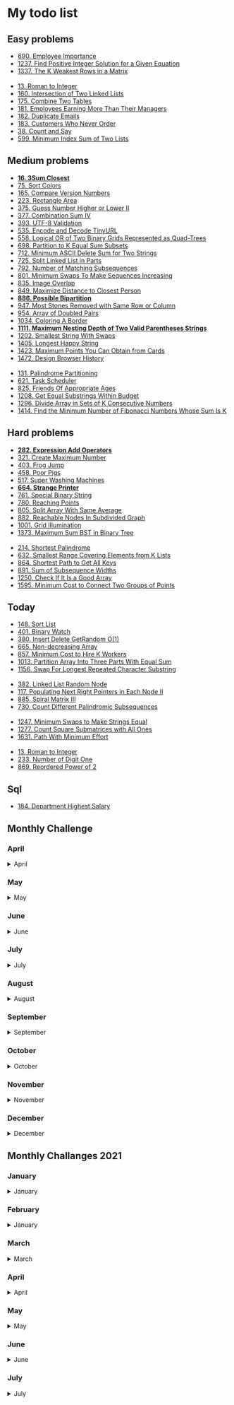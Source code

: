 # My todo list

## Easy problems

* [690. Employee Importance](https://leetcode.com/problems/employee-importance)
* [1237. Find Positive Integer Solution for a Given Equation](https://leetcode.com/problems/find-positive-integer-solution-for-a-given-equation)
* [1337. The K Weakest Rows in a Matrix](https://leetcode.com/problems/the-k-weakest-rows-in-a-matrix)  
&nbsp;    
* [13. Roman to Integer](https://leetcode.com/problems/roman-to-integer)
* [160. Intersection of Two Linked Lists](https://leetcode.com/problems/intersection-of-two-linked-lists)
* [175. Combine Two Tables](https://leetcode.com/problems/combine-two-tables)
* [181. Employees Earning More Than Their Managers](https://leetcode.com/problems/employees-earning-more-than-their-managers)
* [182. Duplicate Emails](https://leetcode.com/problems/duplicate-emails)
* [183. Customers Who Never Order](https://leetcode.com/problems/customers-who-never-order)
* [38. Count and Say](https://leetcode.com/problems/count-and-say)
* [599. Minimum Index Sum of Two Lists](https://leetcode.com/problems/minimum-index-sum-of-two-lists)

## Medium problems

* [**16. 3Sum Closest**](https://leetcode.com/problems/3sum-closest)
* [75. Sort Colors](https://leetcode.com/problems/sort-colors)
* [165. Compare Version Numbers](https://leetcode.com/problems/compare-version-numbers)
* [223. Rectangle Area](https://leetcode.com/problems/rectangle-area)
* [375. Guess Number Higher or Lower II](https://leetcode.com/problems/guess-number-higher-or-lower-ii)
* [377. Combination Sum IV](https://leetcode.com/problems/combination-sum-iv)
* [393. UTF-8 Validation](https://leetcode.com/problems/utf-8-validation)
* [535. Encode and Decode TinyURL](https://leetcode.com/problems/encode-and-decode-tinyurl)
* [558. Logical OR of Two Binary Grids Represented as Quad-Trees](https://leetcode.com/problems/logical-or-of-two-binary-grids-represented-as-quad-trees)
* [698. Partition to K Equal Sum Subsets](https://leetcode.com/problems/partition-to-k-equal-sum-subsets)
* [712. Minimum ASCII Delete Sum for Two Strings](https://leetcode.com/problems/minimum-ascii-delete-sum-for-two-strings)
* [725. Split Linked List in Parts](https://leetcode.com/problems/split-linked-list-in-parts)
* [792. Number of Matching Subsequences](https://leetcode.com/problems/number-of-matching-subsequences)
* [801. Minimum Swaps To Make Sequences Increasing](https://leetcode.com/problems/minimum-swaps-to-make-sequences-increasing)
* [835. Image Overlap](https://leetcode.com/problems/image-overlap)
* [849. Maximize Distance to Closest Person](https://leetcode.com/problems/maximize-distance-to-closest-person)
* [**886. Possible Bipartition**](https://leetcode.com/problems/possible-bipartition)
* [947. Most Stones Removed with Same Row or Column](https://leetcode.com/problems/most-stones-removed-with-same-row-or-column)
* [954. Array of Doubled Pairs](https://leetcode.com/problems/array-of-doubled-pairs)
* [1034. Coloring A Border](https://leetcode.com/problems/coloring-a-border)
* [**1111. Maximum Nesting Depth of Two Valid Parentheses Strings**](https://leetcode.com/problems/maximum-nesting-depth-of-two-valid-parentheses-strings)
* [1202. Smallest String With Swaps](https://leetcode.com/problems/smallest-string-with-swaps)
* [1405. Longest Happy String](https://leetcode.com/problems/longest-happy-string)
* [1423. Maximum Points You Can Obtain from Cards](https://leetcode.com/problems/maximum-points-you-can-obtain-from-cards)
* [1472. Design Browser History](https://leetcode.com/problems/design-browser-history)  
&nbsp;    
* [131. Palindrome Partitioning](https://leetcode.com/problems/palindrome-partitioning)
* [621. Task Scheduler](https://leetcode.com/problems/task-scheduler)
* [825. Friends Of Appropriate Ages](https://leetcode.com/problems/friends-of-appropriate-ages)
* [1208. Get Equal Substrings Within Budget](https://leetcode.com/problems/get-equal-substrings-within-budget)
* [1296. Divide Array in Sets of K Consecutive Numbers](https://leetcode.com/problems/divide-array-in-sets-of-k-consecutive-numbers)
* [1414. Find the Minimum Number of Fibonacci Numbers Whose Sum Is K](https://leetcode.com/problems/find-the-minimum-number-of-fibonacci-numbers-whose-sum-is-k)


## Hard problems

* [**282. Expression Add Operators**](https://leetcode.com/problems/expression-add-operators)
* [321. Create Maximum Number](https://leetcode.com/problems/create-maximum-number)
* [403. Frog Jump](https://leetcode.com/problems/frog-jump)
* [458. Poor Pigs](https://leetcode.com/problems/poor-pigs)
* [517. Super Washing Machines](https://leetcode.com/problems/super-washing-machines)
* [**664. Strange Printer**](https://leetcode.com/problems/strange-printer)
* [761. Special Binary String](https://leetcode.com/problems/special-binary-string)
* [780. Reaching Points](https://leetcode.com/problems/reaching-points)
* [805. Split Array With Same Average](https://leetcode.com/problems/split-array-with-same-average)
* [882. Reachable Nodes In Subdivided Graph](https://leetcode.com/problems/reachable-nodes-in-subdivided-graph)
* [1001. Grid Illumination](https://leetcode.com/problems/grid-illumination)
* [1373. Maximum Sum BST in Binary Tree](https://leetcode.com/problems/maximum-sum-bst-in-binary-tree)  
&nbsp;    
* [214. Shortest Palindrome](https://leetcode.com/problems/shortest-palindrome)
* [632. Smallest Range Covering Elements from K Lists](https://leetcode.com/problems/smallest-range-covering-elements-from-k-lists)
* [864. Shortest Path to Get All Keys](https://leetcode.com/problems/shortest-path-to-get-all-keys)
* [891. Sum of Subsequence Widths](https://leetcode.com/problems/sum-of-subsequence-widths)
* [1250. Check If It Is a Good Array](https://leetcode.com/problems/check-if-it-is-a-good-array)
* [1595. Minimum Cost to Connect Two Groups of Points](https://leetcode.com/problems/minimum-cost-to-connect-two-groups-of-points)



## Today

* [148. Sort List](https://leetcode.com/problems/sort-list)
* [401. Binary Watch](https://leetcode.com/problems/binary-watch)
* [380. Insert Delete GetRandom O(1)](https://leetcode.com/problems/insert-delete-getrandom-o1)
* [665. Non-decreasing Array](https://leetcode.com/problems/non-decreasing-array)
* [857. Minimum Cost to Hire K Workers](https://leetcode.com/problems/minimum-cost-to-hire-k-workers)
* [1013. Partition Array Into Three Parts With Equal Sum](https://leetcode.com/problems/partition-array-into-three-parts-with-equal-sum)
* [1156. Swap For Longest Repeated Character Substring](https://leetcode.com/problems/swap-for-longest-repeated-character-substring)  
&nbsp;    
* [382. Linked List Random Node](https://leetcode.com/problems/linked-list-random-node)
* [117. Populating Next Right Pointers in Each Node II](https://leetcode.com/problems/populating-next-right-pointers-in-each-node-ii)
* [885. Spiral Matrix III](https://leetcode.com/problems/spiral-matrix-iii)
* [730. Count Different Palindromic Subsequences](https://leetcode.com/problems/count-different-palindromic-subsequences)  
&nbsp;    
* [1247. Minimum Swaps to Make Strings Equal](https://leetcode.com/problems/minimum-swaps-to-make-strings-equal)
* [1277. Count Square Submatrices with All Ones](https://leetcode.com/problems/count-square-submatrices-with-all-ones)
* [1631. Path With Minimum Effort](https://leetcode.com/problems/path-with-minimum-effort)  
&nbsp;    
* [13. Roman to Integer](https://leetcode.com/problems/roman-to-integer)
* [233. Number of Digit One](https://leetcode.com/problems/number-of-digit-one)
* [869. Reordered Power of 2](https://leetcode.com/problems/reordered-power-of-2)

## Sql

* [184. Department Highest Salary](https://leetcode.com/problems/department-highest-salary)

## Monthly Challenge

### April

<details close><summary>April</summary>

* [ ] - [Single Number](https://leetcode.com/problems/single-number)
* [ ] - [Happy Number](https://leetcode.com/problems/happy-number)
* [ ] - [Maximum Subarray](https://leetcode.com/problems/maximum-subarray)
* [ ] - [Move Zeroes](https://leetcode.com/problems/move-zeroes)
* [ ] - [Best Time to Buy and Sell Stock II](https://leetcode.com/problems/best-time-to-buy-and-sell-stock-ii)
* [ ] - [Group Anagrams](https://leetcode.com/problems/group-anagrams)  
&nbsp;  
* [ ] - [Middle of the Linked List](https://leetcode.com/problems/middle-of-the-linked-list)
* [ ] - [Backspace String Compare](https://leetcode.com/problems/backspace-string-compare)
* [ ] - [Min Stack](https://leetcode.com/problems/min-stack)
* [ ] - [Diameter of Binary Tree](https://leetcode.com/problems/diameter-of-binary-tree)
* [ ] - [Last Stone Weight](https://leetcode.com/problems/last-stone-weight)
* [ ] - [Contiguous Array](https://leetcode.com/problems/contiguous-array)  
&nbsp;  
* [ ] - [Product of Array Except Self](https://leetcode.com/problems/product-of-array-except-self)
* [ ] - [Valid Parenthesis String](https://leetcode.com/problems/valid-parenthesis-string)
* [ ] - [Number of Islands](https://leetcode.com/problems/number-of-islands)
* [ ] - [Minimum Path Sum](https://leetcode.com/problems/minimum-path-sum)
* [ ] - [Search in Rotated Sorted Array](https://leetcode.com/problems/search-in-rotated-sorted-array)
* [ ] - [Construct Binary Search Tree from Preorder Traversal](https://leetcode.com/problems/construct-binary-search-tree-from-preorder-traversal)  
&nbsp;  
* [ ] - [Subarray Sum Equals K](https://leetcode.com/problems/subarray-sum-equals-k)
* [ ] - [Bitwise AND of Numbers Range](https://leetcode.com/problems/bitwise-and-of-numbers-range)
* [ ] - [LRU Cache](https://leetcode.com/problems/lru-cache)
* [ ] - [Jump Game](https://leetcode.com/problems/jump-game)
* [ ] - [Longest Common Subsequence](https://leetcode.com/problems/longest-common-subsequence)
* [ ] - [Maximal Square](https://leetcode.com/problems/maximal-square)  
&nbsp;  
* [ ] - [Binary Tree Maximum Path Sum](https://leetcode.com/problems/binary-tree-maximum-path-sum)

</details>

### May

<details close><summary>May</summary>

* [ ] - [First Bad Version](https://leetcode.com/problems/first-bad-version)
* [ ] - [Jewels and Stones](https://leetcode.com/problems/jewels-and-stones)
* [ ] - [Ransom Note](https://leetcode.com/problems/ransom-note)
* [ ] - [Number Complement](https://leetcode.com/problems/number-complement)
* [ ] - [First Unique Character in a String](https://leetcode.com/problems/first-unique-character-in-a-string)
* [ ] - [Majority Element](https://leetcode.com/problems/majority-element)
* [ ] - [Cousins in Binary Tree](https://leetcode.com/problems/cousins-in-binary-tree)  
&nbsp;  
* [ ] - [Check If It Is a Straight Line](https://leetcode.com/problems/check-if-it-is-a-straight-line)
* [ ] - [Valid Perfect Square](https://leetcode.com/problems/valid-perfect-square)
* [ ] - [Find the Town Judge](https://leetcode.com/problems/find-the-town-judge)
* [ ] - [Flood Fill](https://leetcode.com/problems/flood-fill)
* [ ] - [Single Element in a Sorted Array](https://leetcode.com/problems/single-element-in-a-sorted-array)
* [ ] - [Remove K Digits](https://leetcode.com/problems/remove-k-digits)
* [ ] - [Implement Trie (Prefix Tree)](https://leetcode.com/problems/implement-trie-prefix-tree)  
&nbsp;  
* [ ] - [Maximum Sum Circular Subarray](https://leetcode.com/problems/maximum-sum-circular-subarray)
* [ ] - [Odd Even Linked List](https://leetcode.com/problems/odd-even-linked-list)
* [ ] - [Find All Anagrams in a String](https://leetcode.com/problems/find-all-anagrams-in-a-string)
* [ ] - [Permutation in String](https://leetcode.com/problems/permutation-in-string)
* [ ] - [Online Stock Span](https://leetcode.com/problems/online-stock-span)
* [ ] - [Kth Smallest Element in a BST](https://leetcode.com/problems/kth-smallest-element-in-a-bst)
* [ ] - [Count Square Submatrices with All Ones](https://leetcode.com/problems/count-square-submatrices-with-all-ones)  
&nbsp;  
* [ ] - [Sort Characters By Frequency](https://leetcode.com/problems/sort-characters-by-frequency)
* [ ] - [Interval List Intersections](https://leetcode.com/problems/interval-list-intersections)
* [ ] - [Construct Binary Search Tree from Preorder Traversal](https://leetcode.com/problems/construct-binary-search-tree-from-preorder-traversal)
* [ ] - [Uncrossed Lines](https://leetcode.com/problems/uncrossed-lines)
* [ ] - [Contiguous Array](https://leetcode.com/problems/contiguous-array)
* [ ] - [Possible Bipartition](https://leetcode.com/problems/possible-bipartition)
* [ ] - [Counting Bits](https://leetcode.com/problems/counting-bits)  
&nbsp;  
* [x] - [Course Schedule](https://leetcode.com/problems/course-schedule)
* [ ] - [K Closest Points to Origin](https://leetcode.com/problems/k-closest-points-to-origin)
* [ ] - [Edit Distance](https://leetcode.com/problems/edit-distance)

</details>

### June

<details close><summary>June</summary>

* [ ] - [Invert Binary Tree](https://leetcode.com/problems/invert-binary-tree)
* [ ] - [Delete Node in a Linked List](https://leetcode.com/problems/delete-node-in-a-linked-list)
* [ ] - [Two City Scheduling](https://leetcode.com/problems/two-city-scheduling)
* [ ] - [Reverse String](https://leetcode.com/problems/reverse-string)
* [ ] - [Random Pick with Weight](https://leetcode.com/problems/random-pick-with-weight)
* [ ] - [Queue Reconstruction by Height](https://leetcode.com/problems/queue-reconstruction-by-height)
* [ ] - [Coin Change 2](https://leetcode.com/problems/coin-change-2)  
&nbsp;  
* [ ] - [Power of Two](https://leetcode.com/problems/power-of-two)
* [ ] - [Is Subsequence](https://leetcode.com/problems/is-subsequence)
* [ ] - [Search Insert Position](https://leetcode.com/problems/search-insert-position)
* [ ] - [Sort Colors](https://leetcode.com/problems/sort-colors)
* [ ] - [Insert Delete GetRandom O(1)](https://leetcode.com/problems/insert-delete-getrandom-o1)
* [ ] - [Largest Divisible Subset](https://leetcode.com/problems/largest-divisible-subset)
* [ ] - [Cheapest Flights Within K Stops](https://leetcode.com/problems/cheapest-flights-within-k-stops)  
&nbsp;  
* [ ] - [Search in a Binary Search Tree](https://leetcode.com/problems/search-in-a-binary-search-tree)
* [ ] - [Validate IP Address](https://leetcode.com/problems/validate-ip-address)
* [ ] - [Surrounded Regions](https://leetcode.com/problems/surrounded-regions)
* [ ] - [H-Index II](https://leetcode.com/problems/h-index-ii)
* [ ] - [Longest Duplicate Substring](https://leetcode.com/problems/longest-duplicate-substring)
* [ ] - [Permutation Sequence](https://leetcode.com/problems/permutation-sequence)
* [ ] - [Dungeon Game](https://leetcode.com/problems/dungeon-game)  
&nbsp;  
* [ ] - [Single Number II](https://leetcode.com/problems/single-number-ii)
* [ ] - [Count Complete Tree Nodes](https://leetcode.com/problems/count-complete-tree-nodes)
* [ ] - [Unique Binary Search Trees](https://leetcode.com/problems/unique-binary-search-trees)
* [ ] - [Find the Duplicate Number](https://leetcode.com/problems/find-the-duplicate-number)
* [ ] - [Sum Root to Leaf Numbers](https://leetcode.com/problems/sum-root-to-leaf-numbers)
* [ ] - [Perfect Squares](https://leetcode.com/problems/perfect-squares)
* [ ] - [Reconstruct Itinerary](https://leetcode.com/problems/reconstruct-itinerary)  
&nbsp;  
* [ ] - [Unique Paths](https://leetcode.com/problems/unique-paths)
* [ ] - [Word Search II](https://leetcode.com/problems/word-search-ii)

</details>

### July

<details close><summary>July</summary>

* [ ] - [Arranging Coins](https://leetcode.com/problems/arranging-coins)
* [ ] - [Binary Tree Level Order Traversal II](https://leetcode.com/problems/binary-tree-level-order-traversal-ii)
* [ ] - [Prison Cells After N Days](https://leetcode.com/problems/prison-cells-after-n-days)
* [ ] - [Ugly Number II](https://leetcode.com/problems/ugly-number-ii)
* [ ] - [Hamming Distance](https://leetcode.com/problems/hamming-distance)
* [ ] - [Plus One](https://leetcode.com/problems/plus-one)
* [ ] - [Island Perimeter](https://leetcode.com/problems/island-perimeter)  
&nbsp;  
* [ ] - [3Sum](https://leetcode.com/problems/3sum)
* [ ] - [Maximum Width of Binary Tree](https://leetcode.com/problems/maximum-width-of-binary-tree)
* [ ] - [Flatten a Multilevel Doubly Linked List](https://leetcode.com/problems/flatten-a-multilevel-doubly-linked-list)
* [ ] - [Subsets](https://leetcode.com/problems/subsets)
* [ ] - [Reverse Bits](https://leetcode.com/problems/reverse-bits)
* [ ] - [Same Tree](https://leetcode.com/problems/same-tree)
* [ ] - [Angle Between Hands of a Clock](https://leetcode.com/problems/angle-between-hands-of-a-clock)  
&nbsp;  
* [ ] - [Reverse Words in a String](https://leetcode.com/problems/reverse-words-in-a-string)
* [ ] - [Pow(x, n)](https://leetcode.com/problems/powx-n)
* [ ] - [Top K Frequent Elements](https://leetcode.com/problems/top-k-frequent-elements)
* [x] - [Course Schedule II](https://leetcode.com/problems/course-schedule-ii)
* [ ] - [Add Binary](https://leetcode.com/problems/add-binary)
* [ ] - [Remove Linked List Elements](https://leetcode.com/problems/remove-linked-list-elements)
* [ ] - [Word Search](https://leetcode.com/problems/word-search)  
&nbsp;  
* [ ] - [Binary Tree Zigzag Level Order Traversal](https://leetcode.com/problems/binary-tree-zigzag-level-order-traversal)
* [ ] - [Single Number III](https://leetcode.com/problems/single-number-iii)
* [ ] - [All Paths From Source to Target](https://leetcode.com/problems/all-paths-from-source-to-target)
* [ ] - [Find Minimum in Rotated Sorted Array II](https://leetcode.com/problems/find-minimum-in-rotated-sorted-array-ii)
* [ ] - [Add Digits](https://leetcode.com/problems/add-digits)
* [ ] - [Construct Binary Tree from Inorder and Postorder Traversal](https://leetcode.com/problems/construct-binary-tree-from-inorder-and-postorder-traversal)
* [ ] - [Task Scheduler](https://leetcode.com/problems/task-scheduler)  
&nbsp;  
* [ ] - [Best Time to Buy and Sell Stock with Cooldown](https://leetcode.com/problems/best-time-to-buy-and-sell-stock-with-cooldown)
* [ ] - [Word Break II](https://leetcode.com/problems/word-break-ii)
* [ ] - [Climbing Stairs](https://leetcode.com/problems/climbing-stairs)  

</details>

### August

<details close><summary>August</summary>

* [ ] - [Detect Capital](https://leetcode.com/problems/detect-capital)
* [ ] - [Design HashSet](https://leetcode.com/problems/design-hashset)
* [ ] - [Valid Palindrome](https://leetcode.com/problems/valid-palindrome)
* [ ] - [Power of Four](https://leetcode.com/problems/power-of-four)
* [ ] - [Design Add and Search Words Data Structure](https://leetcode.com/problems/design-add-and-search-words-data-structure)
* [ ] - [Find All Duplicates in an Array](https://leetcode.com/problems/find-all-duplicates-in-an-array)
* [ ] - [Vertical Order Traversal of a Binary Tree](https://leetcode.com/problems/vertical-order-traversal-of-a-binary-tree)  
&nbsp;  
* [ ] - [Path Sum III](https://leetcode.com/problems/path-sum-iii)
* [ ] - [Rotting Oranges](https://leetcode.com/problems/rotting-oranges)
* [ ] - [Excel Sheet Column Number](https://leetcode.com/problems/excel-sheet-column-number)
* [ ] - [H-Index](https://leetcode.com/problems/h-index)
* [ ] - [Pascal's Triangle II](https://leetcode.com/problems/pascals-triangle-ii)
* [ ] - [Iterator for Combination](https://leetcode.com/problems/iterator-for-combination)
* [ ] - [Longest Palindrome](https://leetcode.com/problems/longest-palindrome)  
&nbsp;  
* [ ] - [Non-overlapping Intervals](https://leetcode.com/problems/non-overlapping-intervals)
* [ ] - [Best Time to Buy and Sell Stock III](https://leetcode.com/problems/best-time-to-buy-and-sell-stock-iii)
* [ ] - [Distribute Candies to People](https://leetcode.com/problems/distribute-candies-to-people)
* [ ] - [Numbers With Same Consecutive Differences](https://leetcode.com/problems/numbers-with-same-consecutive-differences)
* [ ] - [Goat Latin](https://leetcode.com/problems/goat-latin)
* [ ] - [Reorder List](https://leetcode.com/problems/reorder-list)
* [ ] - [Sort Array By Parity](https://leetcode.com/problems/sort-array-by-parity)  
&nbsp;  
* [ ] - [Random Point in Non-overlapping Rectangles](https://leetcode.com/problems/random-point-in-non-overlapping-rectangles)
* [ ] - [Stream of Characters](https://leetcode.com/problems/stream-of-characters)
* [ ] - [Sum of Left Leaves](https://leetcode.com/problems/sum-of-left-leaves)
* [ ] - [Minimum Cost For Tickets](https://leetcode.com/problems/minimum-cost-for-tickets)
* [ ] - [Fizz Buzz](https://leetcode.com/problems/fizz-buzz)
* [ ] - [Find Right Interval](https://leetcode.com/problems/find-right-interval)
* [ ] - [Implement Rand10() Using Rand7()](https://leetcode.com/problems/implement-rand10-using-rand7)  
&nbsp;  
* [ ] - [Pancake Sorting](https://leetcode.com/problems/pancake-sorting)
* [ ] - [Largest Component Size by Common Factor](https://leetcode.com/problems/largest-component-size-by-common-factor)
* [ ] - [Delete Node in a BST](https://leetcode.com/problems/delete-node-in-a-bst)  

</details> 

### September 

<details close><summary>September</summary>

* [ ] - [949. Largest Time for Given Digits](https://leetcode.com/problems/largest-time-for-given-digits)
* [ ] - [220. Contains Duplicate III](https://leetcode.com/problems/contains-duplicate-iii)
* [ ] - [459. Repeated Substring Pattern](https://leetcode.com/problems/repeated-substring-pattern)
* [ ] - [763. Partition Labels](https://leetcode.com/problems/partition-labels)
* [ ] - [1305. All Elements in Two Binary Search Trees](https://leetcode.com/problems/all-elements-in-two-binary-search-trees)
* [ ] - [835. Image Overlap](https://leetcode.com/problems/image-overlap)
* [ ] - [290. Word Pattern](https://leetcode.com/problems/word-pattern)  
&nbsp;  
* [ ] - [1022. Sum of Root To Leaf Binary Numbers](https://leetcode.com/problems/sum-of-root-to-leaf-binary-numbers)
* [ ] - [165. Compare Version Numbers](https://leetcode.com/problems/compare-version-numbers)
* [ ] - [299. Bulls and Cows](https://leetcode.com/problems/bulls-and-cows)
* [ ] - [152. Maximum Product Subarray](https://leetcode.com/problems/maximum-product-subarray)
* [ ] - [216. Combination Sum III](https://leetcode.com/problems/combination-sum-iii)
* [ ] - [57. Insert Interval](https://leetcode.com/problems/insert-interval)
* [ ] - [198. House Robber](https://leetcode.com/problems/house-robber)  
&nbsp;  
* [ ] - [58. Length of Last Word](https://leetcode.com/problems/length-of-last-word)
* [ ] - [421. Maximum XOR of Two Numbers in an Array](https://leetcode.com/problems/maximum-xor-of-two-numbers-in-an-array)
* [ ] - [1041. Robot Bounded In Circle](https://leetcode.com/problems/robot-bounded-in-circle)
* [ ] - [121. Best Time to Buy and Sell Stock](https://leetcode.com/problems/best-time-to-buy-and-sell-stock)
* [ ] - [1291. Sequential Digits](https://leetcode.com/problems/sequential-digits)
* [ ] - [980. Unique Paths III](https://leetcode.com/problems/unique-paths-iii)
* [ ] - [1094. Car Pooling](https://leetcode.com/problems/car-pooling)  
&nbsp;  
* [ ] - [229. Majority Element II](https://leetcode.com/problems/majority-element-ii)
* [ ] - [134. Gas Station](https://leetcode.com/problems/gas-station)
* [ ] - [389. Find the Difference](https://leetcode.com/problems/find-the-difference)
* [ ] - [179. Largest Number](https://leetcode.com/problems/largest-number)
* [ ] - [495. Teemo Attacking](https://leetcode.com/problems/teemo-attacking)
* [ ] - [399. Evaluate Division](https://leetcode.com/problems/evaluate-division)
* [ ] - [713. Subarray Product Less Than K](https://leetcode.com/problems/subarray-product-less-than-k)  
&nbsp;  
* [ ] - [139. Word Break](https://leetcode.com/problems/word-break)
* [ ] - [41. First Missing Positive](https://leetcode.com/problems/first-missing-positive)  

</details>

### October

<details close><summary>October</summary>

* [ ] - [Number of Recent Calls](https://leetcode.com/problems/number-of-recent-calls)
* [ ] - [Combination Sum](https://leetcode.com/problems/combination-sum)
* [ ] - [K-diff Pairs in an Array](https://leetcode.com/problems/k-diff-pairs-in-an-array)
* [ ] - [Remove Covered Intervals](https://leetcode.com/problems/remove-covered-intervals)
* [ ] - [Complement of Base 10 Integer](https://leetcode.com/problems/complement-of-base-10-integer)
* [ ] - [Insert into a Binary Search Tree](https://leetcode.com/problems/insert-into-a-binary-search-tree)
* [ ] - [Rotate List](https://leetcode.com/problems/rotate-list)  
&nbsp;   
* [ ] - [Binary Search](https://leetcode.com/problems/binary-search)
* [ ] - [Serialize and Deserialize Binary Tree](https://leetcode.com/problems/serialize-and-deserialize-binary-tree)
* [ ] - [Minimum Number of Arrows to Burst Balloons](https://leetcode.com/problems/minimum-number-of-arrows-to-burst-balloons)
* [ ] - [Remove Duplicate Letters](https://leetcode.com/problems/remove-duplicate-letters)
* [ ] - [Buddy Strings](https://leetcode.com/problems/buddy-strings)
* [ ] - [Sort List](https://leetcode.com/problems/sort-list)
* [ ] - [House Robber II](https://leetcode.com/problems/house-robber-ii)  
&nbsp;    
* [ ] - [Rotate Array](https://leetcode.com/problems/rotate-array)
* [ ] - [Search a 2D Matrix](https://leetcode.com/problems/search-a-2d-matrix)
* [ ] - [Repeated DNA Sequences](https://leetcode.com/problems/repeated-dna-sequences)
* [ ] - [Best Time to Buy and Sell Stock IV](https://leetcode.com/problems/best-time-to-buy-and-sell-stock-iv)
* [ ] - [Minimum Domino Rotations For Equal Row](https://leetcode.com/problems/minimum-domino-rotations-for-equal-row)
* [ ] - [Clone Graph](https://leetcode.com/problems/clone-graph)
* [ ] - [Asteroid Collision](https://leetcode.com/problems/asteroid-collision)  
&nbsp;    
* [ ] - [Minimum Depth of Binary Tree](https://leetcode.com/problems/minimum-depth-of-binary-tree)
* [ ] - [Pattern](https://leetcode.com/problems/132-pattern)
* [ ] - [Bag of Tokens](https://leetcode.com/problems/bag-of-tokens)
* [ ] - [Stone Game IV](https://leetcode.com/problems/stone-game-iv)
* [ ] - [Champagne Tower](https://leetcode.com/problems/champagne-tower)
* [ ] - [Linked List Cycle II](https://leetcode.com/problems/linked-list-cycle-ii)
* [ ] - [Summary Ranges](https://leetcode.com/problems/summary-ranges)  
&nbsp;    
* [ ] - [Maximize Distance to Closest Person](https://leetcode.com/problems/maximize-distance-to-closest-person)
* [ ] - [Number of Longest Increasing Subsequence](https://leetcode.com/problems/number-of-longest-increasing-subsequence)
* [ ] - [Recover Binary Search Tree](https://leetcode.com/problems/recover-binary-search-tree)  

</details>

### November

<details close><summary>November</summary>

* [ ] - [Convert Binary Number in a Linked List to Integer](https://leetcode.com/problems/convert-binary-number-in-a-linked-list-to-integer)
* [ ] - [Insertion Sort List](https://leetcode.com/problems/insertion-sort-list)
* [ ] - [Consecutive Characters](https://leetcode.com/problems/consecutive-characters)
* [ ] - [Minimum Height Trees](https://leetcode.com/problems/minimum-height-trees)
* [ ] - [Minimum Cost to Move Chips to The Same Position](https://leetcode.com/problems/minimum-cost-to-move-chips-to-the-same-position)
* [ ] - [Find the Smallest Divisor Given a Threshold](https://leetcode.com/problems/find-the-smallest-divisor-given-a-threshold)
* [ ] - [Add Two Numbers II](https://leetcode.com/problems/add-two-numbers-ii)  
&nbsp;    
* [ ] - [Binary Tree Tilt](https://leetcode.com/problems/binary-tree-tilt)
* [ ] - [Maximum Difference Between Node and Ancestor](https://leetcode.com/problems/maximum-difference-between-node-and-ancestor)
* [ ] - [Flipping an Image](https://leetcode.com/problems/flipping-an-image)
* [ ] - [Valid Square](https://leetcode.com/problems/valid-square)
* [ ] - [Permutations II](https://leetcode.com/problems/permutations-ii)
* [ ] - [Populating Next Right Pointers in Each Node](https://leetcode.com/problems/populating-next-right-pointers-in-each-node)
* [ ] - [Poor Pigs](https://leetcode.com/problems/poor-pigs)  
&nbsp;    
* [ ] - [Range Sum of BST](https://leetcode.com/problems/range-sum-of-bst)
* [ ] - [Longest Mountain in Array](https://leetcode.com/problems/longest-mountain-in-array)
* [ ] - [Mirror Reflection](https://leetcode.com/problems/mirror-reflection)
* [ ] - [Merge Intervals](https://leetcode.com/problems/merge-intervals)
* [ ] - [Decode String](https://leetcode.com/problems/decode-string)
* [ ] - [Search in Rotated Sorted Array II](https://leetcode.com/problems/search-in-rotated-sorted-array-ii)
* [ ] - [Numbers At Most N Given Digit Set](https://leetcode.com/problems/numbers-at-most-n-given-digit-set)  
&nbsp;    
* [ ] - [Unique Morse Code Words](https://leetcode.com/problems/unique-morse-code-words)
* [ ] - [House Robber III](https://leetcode.com/problems/house-robber-iii)
* [ ] - [Basic Calculator II](https://leetcode.com/problems/basic-calculator-ii)
* [ ] - [Smallest Integer Divisible by K](https://leetcode.com/problems/smallest-integer-divisible-by-k)
* [ ] - [Longest Substring with At Least K Repeating Characters](https://leetcode.com/problems/longest-substring-with-at-least-k-repeating-characters)
* [ ] - [Partition Equal Subset Sum](https://leetcode.com/problems/partition-equal-subset-sum)
* [ ] - [Sliding Window Maximum](https://leetcode.com/problems/sliding-window-maximum)  
&nbsp;    
* [ ] - [Jump Game III](https://leetcode.com/problems/jump-game-iii)
* [ ] - [The Skyline Problem](https://leetcode.com/problems/the-skyline-problem)  

</details>


### December

<details close><summary>December</summary>

* [x] - [Maximum Depth of Binary Tree](https://leetcode.com/problems/maximum-depth-of-binary-tree)
* [x] - [Linked List Random Node](https://leetcode.com/problems/linked-list-random-node)
* [x] - [Increasing Order Search Tree](https://leetcode.com/problems/increasing-order-search-tree)
* [x] - [The kth Factor of n](https://leetcode.com/problems/the-kth-factor-of-n)
* [x] - [Can Place Flowers](https://leetcode.com/problems/can-place-flowers)
* [ ] - [Populating Next Right Pointers in Each Node II](https://leetcode.com/problems/populating-next-right-pointers-in-each-node-ii)
* [x] - [Spiral Matrix II](https://leetcode.com/problems/spiral-matrix-ii)  
&nbsp;  
* [ ] - [Pairs of Songs With Total Durations Divisible by 60](https://leetcode.com/problems/pairs-of-songs-with-total-durations-divisible-by-60)
* [ ] - [Binary Search Tree Iterator](https://leetcode.com/problems/binary-search-tree-iterator)
* [ ] - [Valid Mountain Array](https://leetcode.com/problems/valid-mountain-array)
* [ ] - [Remove Duplicates from Sorted Array II](https://leetcode.com/problems/remove-duplicates-from-sorted-array-ii)
* [ ] - [Smallest Subtree with all the Deepest Nodes](https://leetcode.com/problems/smallest-subtree-with-all-the-deepest-nodes)
* [ ] - [Burst Balloons](https://leetcode.com/problems/burst-balloons)
* [ ] - [Palindrome Partitioning](https://leetcode.com/problems/palindrome-partitioning)  
&nbsp;  
* [ ] - [Squares of a Sorted Array](https://leetcode.com/problems/squares-of-a-sorted-array)
* [ ] - [Validate Binary Search Tree](https://leetcode.com/problems/validate-binary-search-tree)
* [ ] - [4Sum II](https://leetcode.com/problems/4sum-ii)
* [ ] - [Increasing Triplet Subsequence](https://leetcode.com/problems/increasing-triplet-subsequence)
* [ ] - [Cherry Pickup II](https://leetcode.com/problems/cherry-pickup-ii)
* [ ] - [Decoded String at Index](https://leetcode.com/problems/decoded-string-at-index)
* [ ] - [Smallest Range II](https://leetcode.com/problems/smallest-range-ii)  
&nbsp;    
* [x] - [Balanced Binary Tree](https://leetcode.com/problems/balanced-binary-tree)
* [ ] - [Next Greater Element III](https://leetcode.com/problems/next-greater-element-iii)
* [ ] - [Swap Nodes in Pairs](https://leetcode.com/problems/swap-nodes-in-pairs)
* [ ] - [Diagonal Traverse](https://leetcode.com/problems/diagonal-traverse)
* [ ] - [Decode Ways](https://leetcode.com/problems/decode-ways)
* [ ] - [Jump Game IV](https://leetcode.com/problems/jump-game-iv)
* [ ] - [Reach a Number](https://leetcode.com/problems/reach-a-number)  
&nbsp;  
* [ ] - [Pseudo-Palindromic Paths in a Binary Tree](https://leetcode.com/problems/pseudo-palindromic-paths-in-a-binary-tree)
* [ ] - [Game of Life](https://leetcode.com/problems/game-of-life)
* [x] - [Largest Rectangle in Histogram](https://leetcode.com/problems/largest-rectangle-in-histogram)  

</details>

## Monthly Challanges 2021

### January

<details close><summary>January</summary>

* [x] - [Check Array Formation Through Concatenation](https://leetcode.com/problems/check-array-formation-through-concatenation)
* [x] - [Find a Corresponding Node of a Binary Tree in a Clone of That Tree](https://leetcode.com/problems/find-a-corresponding-node-of-a-binary-tree-in-a-clone-of-that-tree)
* [x] - [Beautiful Arrangement](https://leetcode.com/problems/beautiful-arrangement)
* [x] - [Merge Two Sorted Lists](https://leetcode.com/problems/merge-two-sorted-lists)
* [x] - [Remove Duplicates from Sorted List II](https://leetcode.com/problems/remove-duplicates-from-sorted-list-ii)
* [x] - [Kth Missing Positive Number](https://leetcode.com/problems/kth-missing-positive-number)
* [x] - [Longest Substring Without Repeating Characters](https://leetcode.com/problems/longest-substring-without-repeating-characters)  
&nbsp;    
* [x] - [Check If Two String Arrays are Equivalent](https://leetcode.com/problems/check-if-two-string-arrays-are-equivalent)
* [x] - [Word Ladder](https://leetcode.com/problems/word-ladder)
* [x] - [Create Sorted Array through Instructions](https://leetcode.com/problems/create-sorted-array-through-instructions)
* [x] - [Merge Sorted Array](https://leetcode.com/problems/merge-sorted-array)
* [x] - [Add Two Numbers](https://leetcode.com/problems/add-two-numbers)
* [x] - [Boats to Save People](https://leetcode.com/problems/boats-to-save-people)
* [x] - [Minimum Operations to Reduce X to Zero](https://leetcode.com/problems/minimum-operations-to-reduce-x-to-zero)  
&nbsp;    
* [x] - [Get Maximum in Generated Array](https://leetcode.com/problems/get-maximum-in-generated-array)
* [x] - [Kth Largest Element in an Array](https://leetcode.com/problems/kth-largest-element-in-an-array)
* [x] - [Count Sorted Vowel Strings](https://leetcode.com/problems/count-sorted-vowel-strings)
* [x] - [Max Number of K-Sum Pairs](https://leetcode.com/problems/max-number-of-k-sum-pairs)
* [x] - [Longest Palindromic Substring](https://leetcode.com/problems/longest-palindromic-substring)
* [x] - [Valid Parentheses](https://leetcode.com/problems/valid-parentheses)
* [x] - [Find the Most Competitive Subsequence](https://leetcode.com/problems/find-the-most-competitive-subsequence)  
&nbsp;    
* [x] - [Determine if Two Strings Are Close](https://leetcode.com/problems/determine-if-two-strings-are-close)
* [x] - [Sort the Matrix Diagonally](https://leetcode.com/problems/sort-the-matrix-diagonally)  
* [x] - [Merge k Sorted Lists](https://leetcode.com/problems/merge-k-sorted-lists)
* [x] - [Check If All 1's Are at Least Length K Places Away](https://leetcode.com/problems/check-if-all-1s-are-at-least-length-k-places-away)
* [x] - [Path With Minimum Effort](https://leetcode.com/problems/path-with-minimum-effort)
* [x] - [Concatenation of Consecutive Binary Numbers](https://leetcode.com/problems/concatenation-of-consecutive-binary-numbers)
* [x] - [Smallest String With A Given Numeric Value](https://leetcode.com/problems/smallest-string-with-a-given-numeric-value)  
&nbsp;    
* [x] - [Vertical Order Traversal of a Binary Tree](https://leetcode.com/problems/vertical-order-traversal-of-a-binary-tree)
* [x] - [Minimize Deviation in Array](https://leetcode.com/problems/minimize-deviation-in-array)
* [x] - [Next Permutation](https://leetcode.com/problems/next-permutation)

</details>

### February

<details close><summary>January</summary>

* [x] - [Number of 1 Bits](https://leetcode.com/problems/number-of-1-bits)
* [x] - [Trim a Binary Search Tree](https://leetcode.com/problems/trim-a-binary-search-tree)
* [x] - [Linked List Cycle](https://leetcode.com/problems/linked-list-cycle)
* [x] - [Longest Harmonious Subsequence](https://leetcode.com/problems/longest-harmonious-subsequence)
* [x] - [Simplify Path](https://leetcode.com/problems/simplify-path)
* [x] - [Binary Tree Right Side View](https://leetcode.com/problems/binary-tree-right-side-view)
* [x] - [Shortest Distance to a Character](https://leetcode.com/problems/shortest-distance-to-a-character)  
&nbsp;    
* [x] - [Peeking Iterator](https://leetcode.com/problems/peeking-iterator)
* [x] - [Convert BST to Greater Tree](https://leetcode.com/problems/convert-bst-to-greater-tree)
* [x] - [Copy List with Random Pointer](https://leetcode.com/problems/copy-list-with-random-pointer)
* [x] - [Valid Anagram](https://leetcode.com/problems/valid-anagram)
* [x] - [Number of Steps to Reduce a Number to Zero](https://leetcode.com/problems/number-of-steps-to-reduce-a-number-to-zero)
* [x] - [Shortest Path in Binary Matrix](https://leetcode.com/problems/shortest-path-in-binary-matrix)
* [x] - [Is Graph Bipartite?](https://leetcode.com/problems/is-graph-bipartite)  
&nbsp;    
* [x] - [The K Weakest Rows in a Matrix](https://leetcode.com/problems/the-k-weakest-rows-in-a-matrix)
* [ ] - [Letter Case Permutation](https://leetcode.com/problems/letter-case-permutation)
* [ ] - [Container With Most Water](https://leetcode.com/problems/container-with-most-water)
* [x] - [Arithmetic Slices](https://leetcode.com/problems/arithmetic-slices)
* [x] - [Minimum Remove to Make Valid Parentheses](https://leetcode.com/problems/minimum-remove-to-make-valid-parentheses)
* [x] - [Roman to Integer](https://leetcode.com/problems/roman-to-integer)
* [x] - [Broken Calculator](https://leetcode.com/problems/broken-calculator)  
&nbsp;    
* [x] - [Longest Word in Dictionary through Deleting](https://leetcode.com/problems/longest-word-in-dictionary-through-deleting)
* [ ] - [Search a 2D Matrix II](https://leetcode.com/problems/search-a-2d-matrix-ii)
* [ ] - [Score of Parentheses](https://leetcode.com/problems/score-of-parenthesesF)
* [ ] - [Shortest Unsorted Continuous Subarray](https://leetcode.com/problems/shortest-unsorted-continuous-subarray)
* [x] - [Validate Stack Sequences](https://leetcode.com/problems/validate-stack-sequences)
* [ ] - [Divide Two Integers](https://leetcode.com/problems/divide-two-integers)
* [ ] - [Maximum Frequency Stack](https://leetcode.com/problems/maximum-frequency-stack)

</details>

### March

<details close><summary>March</summary>

* [x] - [Distribute Candies](https://leetcode.com/problems/distribute-candies)
* [x] - [Set Mismatch](https://leetcode.com/problems/set-mismatch)
* [x] - [Missing Number](https://leetcode.com/problems/missing-number)
* [x] - [Intersection of Two Linked Lists](https://leetcode.com/problems/intersection-of-two-linked-lists)
* [ ] - [Average of Levels in Binary Tree](https://leetcode.com/problems/average-of-levels-in-binary-tree)
* [ ] - [Short Encoding of Words](https://leetcode.com/problems/short-encoding-of-words)
* [ ] - [Design HashMap](https://leetcode.com/problems/design-hashmap)  
&nbsp;    
* [ ] - [Remove Palindromic Subsequences](https://leetcode.com/problems/remove-palindromic-subsequences)
* [ ] - [Add One Row to Tree](https://leetcode.com/problems/add-one-row-to-tree)
* [ ] - [Integer to Roman](https://leetcode.com/problems/integer-to-roman)
* [ ] - [Coin Change](https://leetcode.com/problems/coin-change)
* [ ] - [Check If a String Contains All Binary Codes of Size K](https://leetcode.com/problems/check-if-a-string-contains-all-binary-codes-of-size-k)
* [ ] - [Binary Trees With Factors](https://leetcode.com/problems/binary-trees-with-factors)
* [ ] - [Swapping Nodes in a Linked List](https://leetcode.com/problems/swapping-nodes-in-a-linked-list)  
&nbsp;    
* [ ] - [Encode and Decode TinyURL](https://leetcode.com/problems/encode-and-decode-tinyurl)  
* [ ] - [Best Time to Buy and Sell Stock with Transaction Fee](https://leetcode.com/problems/best-time-to-buy-and-sell-stock-with-transaction-fee)
* [ ] - [Generate Random Point in a Circle](https://leetcode.com/problems/generate-random-point-in-a-circle)
* [ ] - [Wiggle Subsequence](https://leetcode.com/problems/wiggle-subsequence)
* [ ] - [Keys and Rooms](https://leetcode.com/problems/keys-and-rooms)
* [ ] - [Design Underground System](https://leetcode.com/problems/design-underground-system)
* [ ] - [Reordered Power of 2](https://leetcode.com/problems/reordered-power-of-20)  
&nbsp;    
* [ ] - [Vowel Spellchecker](https://leetcode.com/problems/vowel-spellchecker)  
* [ ] - [3Sum With Multiplicity](https://leetcode.com/problems/3sum-with-multiplicity)  
* [ ] - [Advantage Shuffle](https://leetcode.com/problems/advantage-shuffle)  
* [ ] - [Pacific Atlantic Water Flow](https://leetcode.com/problems/pacific-atlantic-water-flow)  
* [ ] - [Word Subsets](https://leetcode.com/problems/word-subsets)  
* [ ] - [Palindromic Substrings](https://leetcode.com/problems/palindromic-substrings)  
* [ ] - [Reconstruct Original Digits from English](https://leetcode.com/problems/reconstruct-original-digits-from-english)  
&nbsp;    
* [ ] - [Flip Binary Tree To Match Preorder Traversal](https://leetcode.com/problems/flip-binary-tjree-to-match-preorder-traversal)
* [ ] - [Russian Doll Envelopes](https://leetcode.com/problems/russian-doll-envelopes)
* [ ] - [Russian Doll Envelopes](https://leetcode.com/problems/russian-doll-envelopes)


</details>

### April

<details close><summary>April</summary>

* [x] - [Palindrome Linked List](https://leetcode.com/problems/palindrome-linked-list)
* [ ] - [Ones and Zeroes](https://leetcode.com/problems/ones-and-zeroes)
* [ ] - [Longest Valid Parentheses](https://leetcode.com/problems/longest-valid-parentheses)
* [ ] - [Design Circular Queue](https://leetcode.com/problems/design-circular-queue)
* [ ] - [Global and Local Inversions](https://leetcode.com/problems/global-and-local-inversions)
* [ ] - [Minimum Operations to Make Array Equal](https://leetcode.com/problems/minimum-operations-to-make-array-equal)
* [ ] - [Determine if String Halves Are Alike](https://leetcode.com/problems/determine-if-string-halves-are-alike)  
&nbsp;    
* [ ] - [Letter Combinations of a Phone Number](https://leetcode.com/problems/letter-combinations-of-a-phone-number)
* [ ] - [Verifying an Alien Dictionary](https://leetcode.com/problems/verifying-an-alien-dictionary)
* [ ] - [Longest Increasing Path in a Matrix](https://leetcode.com/problems/longest-increasing-path-in-a-matrix)
* [ ] - [Deepest Leaves Sum](https://leetcode.com/problems/deepest-leaves-sum)
* [ ] - [Beautiful Arrangement II](https://leetcode.com/problems/beautiful-arrangement-ii)
* [ ] - [Flatten Nested List Iterator](https://leetcode.com/problems/flatten-nested-list-iterator)
* [ ] - [Partition List](https://leetcode.com/problems/partition-list)  
&nbsp;    
* [ ] - [Fibonacci Number](https://leetcode.com/problems/fibonacci-number)
* [ ] - [Remove All Adjacent Duplicates in String II](https://leetcode.com/problems/remove-all-adjacent-duplicates-in-string-ii)
* [ ] - [Number of Submatrices That Sum to Target](https://leetcode.com/problems/number-of-submatrices-that-sum-to-target)
* [ ] - [Remove Nth Node From End of List](https://leetcode.com/problems/remove-nth-node-from-end-of-list)
* [ ] - [Combination Sum IV](https://leetcode.com/problems/combination-sum-iv)
* [ ] - [N-ary Tree Preorder Traversal](https://leetcode.com/problems/n-ary-tree-preorder-traversal)
* [ ] - [Triangle](https://leetcode.com/problems/triangle)  
&nbsp;    
* [ ] - [Brick Wall](https://leetcode.com/problems/brick-wall)
* [ ] - [Count Binary Substrings](https://leetcode.com/problems/count-binary-substrings)
* [ ] - [Critical Connections in a Network](https://leetcode.com/problems/critical-connections-in-a-network)
* [ ] - [Rotate Image](https://leetcode.com/problems/rotate-image)
* [ ] - [Furthest Building You Can Reach](https://leetcode.com/problems/furthest-building-you-can-reach)
* [ ] - [Power of Three](https://leetcode.com/problems/power-of-three)  
* [ ] - [Unique Paths II](https://leetcode.com/problems/unique-paths-ii)  
&nbsp;    
* [ ] - [Find First and Last Position of Element in Sorted Array](https://leetcode.com/problems/find-first-and-last-position-of-element-in-sorted-array)
* [ ] - [Powerful Integers](https://leetcode.com/problems/powerful-integers)  

</details>

### May

<details close><summary>May</summary>

* [ ] - [Prefix and Suffix Search](https://leetcode.com/problems/prefix-and-suffix-search)
* [ ] - [Course Schedule III](https://leetcode.com/problems/course-schedule-iii)
* [x] - [Running Sum of 1d Array](https://leetcode.com/problems/running-sum-of-1d-array)
* [ ] - [Non-decreasing Array](https://leetcode.com/problems/non-decreasing-array)
* [ ] - [Jump Game II](https://leetcode.com/problems/jump-game-ii)
* [ ] - [Convert Sorted List to Binary Search Tree](https://leetcode.com/problems/convert-sorted-list-to-binary-search-tree)
* [ ] - [Delete Operation for Two Strings](https://leetcode.com/problems/delete-operation-for-two-strings)  
&nbsp;    
* [ ] - [Super Palindromes](https://leetcode.com/problems/super-palindromes)
* [ ] - [Construct Target Array With Multiple Sums](https://leetcode.com/problems/construct-target-array-with-multiple-sums)  
* [ ] - [Count Primes](https://leetcode.com/problems/count-primes)  
* [ ] - [Maximum Points You Can Obtain from Cards](https://leetcode.com/problems/maximum-points-you-can-obtain-from-cards)  
* [ ] - [Range Sum Query 2D - Immutable](https://leetcode.com/problems/range-sum-query-2d-immutable)  
* [ ] - [Ambiguous Coordinates](https://leetcode.com/problems/ambiguous-coordinates)  
* [ ] - [Flatten Binary Tree to Linked List](https://leetcode.com/problems/flatten-binary-tree-to-linked-list)  
&nbsp;    
* [ ] - [Valid Number](https://leetcode.com/problems/valid-number)  
* [ ] - [Binary Tree Cameras](https://leetcode.com/problems/binary-tree-cameras)  
* [ ] - [Longest String Chain](https://leetcode.com/problems/longest-string-chain)  
* [ ] - [Find Duplicate File in System](https://leetcode.com/problems/find-duplicate-file-in-system)  
* [ ] - [Minimum Moves to Equal Array Elements II](https://leetcode.com/problems/minimum-moves-to-equal-array-elements-ii)  
* [ ] - [Binary Tree Level Order Traversal](https://leetcode.com/problems/binary-tree-level-order-traversal)  
* [ ] - [Find and Replace Pattern](https://leetcode.com/problems/find-and-replace-pattern)  
&nbsp;    
* [ ] - [N-Queens](Maximum Erasure Value)  
* [ ] - [Find the Shortest Superstring](https://leetcode.com/problems/find-the-shortest-superstring)  
* [ ] - [To Lower Case](https://leetcode.com/problems/to-lower-case)  
* [ ] - [Evaluate Reverse Polish Notation](https://leetcode.com/problems/evaluate-reverse-polish-notation)  
* [ ] - [Partitioning Into Minimum Number Of Deci-Binary Numbers](https://leetcode.com/problems/partitioning-into-minimum-number-of-deci-binary-numbers)  
* [ ] - [Maximum Product of Word Lengths](https://leetcode.com/problems/maximum-product-of-word-lengths)  
* [ ] - [Maximum Erasure Value](https://leetcode.com/problems/maximum-erasure-value)  
&nbsp;    
* [x] - [N-Queens II](https://leetcode.com/problems/n-queens-ii)  
* [ ] - [Maximum Gap](https://leetcode.com/problems/maximum-gap)  
* [ ] - [Search Suggestions System](https://leetcode.com/problems/search-suggestions-system)  

</details>

### June

<details close><summary>June</summary>

* [ ] - [Max Area of Island](https://leetcode.com/problems/max-area-of-island)
* [ ] - [Interleaving String](https://leetcode.com/problems/interleaving-string)
* [ ] - [Maximum Area of a Piece of Cake After Horizontal and Vertical Cuts](https://leetcode.com/problems/maximum-area-of-a-piece-of-cake-after-horizontal-and-vertical-cuts)
* [ ] - [Open the Lock](https://leetcode.com/problems/open-the-lock)
* [ ] - [Maximum Performance of a Team](https://leetcode.com/problems/maximum-performance-of-a-team)
* [ ] - [Longest Consecutive Sequence](https://leetcode.com/problems/longest-consecutive-sequence)
* [ ] - [Min Cost Climbing Stairs](https://leetcode.com/problems/min-cost-climbing-stairs)
&nbsp;    
* [ ] - [Construct Binary Tree from Preorder and Inorder Traversal](https://leetcode.com/problems/construct-binary-tree-from-preorder-and-inorder-traversal)  
* [ ] - [Jump Game VI](https://leetcode.com/problems/jump-game-vi)  
* [ ] - [My Calendar I](https://leetcode.com/problems/my-calendar-i)  
* [ ] - [Stone Game VII](https://leetcode.com/problems/stone-game-vii)  
* [ ] - [Minimum Number of Refueling Stops](https://leetcode.com/problems/minimum-number-of-refueling-stops)  
* [ ] - [Palindrome Pairs](https://leetcode.com/problems/palindrome-pairs)  
* [ ] - [Maximum Units on a Truck](https://leetcode.com/problems/maximum-units-on-a-truck)  
&nbsp;    
* [ ] - [Matchsticks to Square](https://leetcode.com/problems/matchsticks-to-square)  
* [ ] - [Generate Parentheses](https://leetcode.com/problems/generate-parentheses)  
* [ ] - [Number of Subarrays with Bounded Maximum](https://leetcode.com/problems/number-of-subarrays-with-bounded-maximum)  
* [ ] - [Range Sum Query - Mutable](https://leetcode.com/problems/range-sum-query-mutable)  
* [ ] - [K Inverse Pairs Array](https://leetcode.com/problems/k-inverse-pairs-array)  
* [ ] - [Swim in Rising Water](https://leetcode.com/problems/swim-in-rising-water)  
* [ ] - [Pascal's Triangle](https://leetcode.com/problems/pascals-triangle)  
&nbsp;    
* [ ] - [Number of Matching Subsequences](https://leetcode.com/problems/number-of-matching-subsequences)  
* [ ] - [Reverse Linked List II](https://leetcode.com/problems/reverse-linked-list-ii)  
* [ ] - [Out of Boundary Paths](https://leetcode.com/problems/out-of-boundary-paths)  
* [ ] - [Redundant Connection](https://leetcode.com/problems/redundant-connection)  
* [ ] - [Count of Smaller Numbers After Self](https://leetcode.com/problems/count-of-smaller-numbers-after-self)  
* [ ] - [Candy](https://leetcode.com/problems/candy)  
* [ ] - [Remove All Adjacent Duplicates In String](https://leetcode.com/problems/remove-all-adjacent-duplicates-in-string)  
&nbsp;    
* [ ] - [Max Consecutive Ones III](https://leetcode.com/problems/max-consecutive-ones-iii)  
* [ ] - [Lowest Common Ancestor of a Binary Tree](https://leetcode.com/problems/lowest-common-ancestor-of-a-binary-tree)  

</details>

### July

<details close><summary>July</summary>

* [ ] - [Gray Code](https://leetcode.com/problems/gray-code)  
* [ ] - [Find K Closest Elements](https://leetcode.com/problems/find-k-closest-elements)  
* [ ] - [Max Sum of Rectangle No Larger Than K](https://leetcode.com/problems/max-sum-of-rectangle-no-larger-than-k)  
* [ ] - [Count Vowels Permutation](https://leetcode.com/problems/count-vowels-permutation)  
* [ ] - [Reshape the Matrix](https://leetcode.com/problems/reshape-the-matrix)  
* [ ] - [Reduce Array Size to The Half](https://leetcode.com/problems/reduce-array-size-to-the-half)  
* [ ] - [Kth Smallest Element in a Sorted Matrix](https://leetcode.com/problems/kth-smallest-element-in-a-sorted-matrix)  
&nbsp;    
* [ ] - [Maximum Length of Repeated Subarray](https://leetcode.com/problems/maximum-length-of-repeated-subarray)  
* [ ] - [Longest Increasing Subsequence](https://leetcode.com/problems/longest-increasing-subsequence)  
* [ ] - [Decode Ways II](https://leetcode.com/problems/decode-ways-ii)  
* [ ] - [Find Median from Data Stream](https://leetcode.com/problems/find-median-from-data-stream)  
* [ ] - [Isomorphic Strings](https://leetcode.com/problems/isomorphic-strings)  
* [ ] - [Find Peak Element](https://leetcode.com/problems/find-peak-element)  
* [ ] - [Custom Sort String](https://leetcode.com/problems/custom-sort-string)  
&nbsp;    
* [ ] - [Valid Triangle Number](https://leetcode.com/problems/valid-triangle-number)  
* [ ] - [4Sum](https://leetcode.com/problems/4sum)  
* [ ] - [Three Equal Parts](https://leetcode.com/problems/three-equal-parts)  
* [ ] - [Reverse Nodes in k-Group](https://leetcode.com/problems/reverse-nodes-in-k-group)  
* [ ] - [Lowest Common Ancestor of a Binary Search Tree](https://leetcode.com/problems/lowest-common-ancestor-of-a-binary-search-tree)  
* [ ] - [Shuffle an Array](https://leetcode.com/problems/shuffle-an-array)  
* [ ] - [Push Dominoes](https://leetcode.com/problems/push-dominoes)  
&nbsp;    
* [ ] - [Partition Array into Disjoint Intervals](https://leetcode.com/problems/partition-array-into-disjoint-intervals)  
* [ ] - [Binary Tree Pruning](https://leetcode.com/problems/binary-tree-pruning)  
* [ ] - [Word Ladder II](https://leetcode.com/problems/word-ladder-ii)  

</details>
